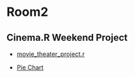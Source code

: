 # Room2
## Cinema.R Weekend Project

* [movie_theater_project.r](https://github.com/gumdropsteve/r_statistical_programming/blob/main/day_05/movie_theater_project.r)

* [Pie Chart](https://www.statmethods.net/graphs/pie.html)
